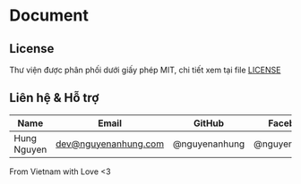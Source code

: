 # Document

## License

Thư viện được phân phối dưới giấy phép MIT, chi tiết xem tại
file [LICENSE](https://github.com/bear8421/bear-service/blob/main/LICENSE)

## Liên hệ & Hỗ trợ

| Name        | Email                | GitHub        | Facebook      |
|-------------|----------------------|---------------|---------------|
| Hung Nguyen | dev@nguyenanhung.com | @nguyenanhung | @nguyenanhung |

From Vietnam with Love <3